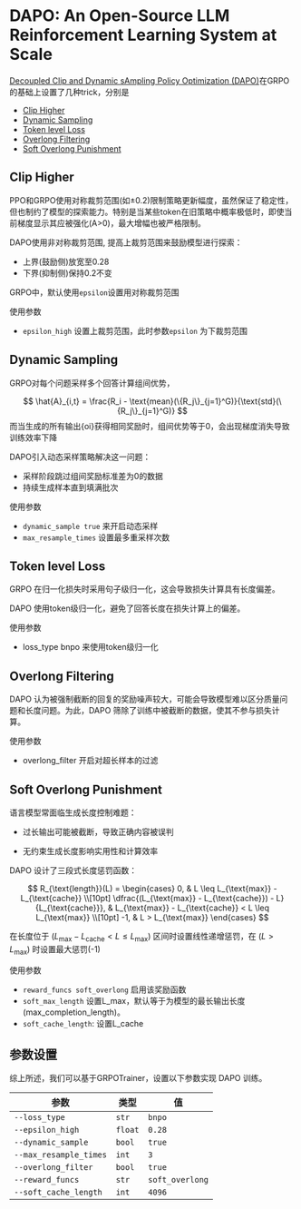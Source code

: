 # DAPO: An Open-Source LLM Reinforcement Learning System at Scale



[Decoupled Clip and Dynamic sAmpling Policy Optimization (DAPO)](https://arxiv.org/abs/2503.14476)在GRPO的基础上设置了几种trick，分别是
- [Clip Higher](#clip-higher)
- [Dynamic Sampling](#dynamic-sampling)
- [Token level Loss](#token-level-loss)
- [Overlong Filtering](#overlong-filtering)
- [Soft Overlong Punishment](#soft-overlong-punishment)

## Clip Higher
PPO和GRPO使用对称裁剪范围(如±0.2)限制策略更新幅度，虽然保证了稳定性，但也制约了模型的探索能力。特别是当某些token在旧策略中概率极低时，即使当前梯度显示其应被强化(A>0)，最大增幅也被严格限制。

DAPO使用非对称裁剪范围, 提高上裁剪范围来鼓励模型进行探索：

- 上界(鼓励侧)放宽至0.28
- 下界(抑制侧)保持0.2不变

GRPO中，默认使用`epsilon`设置用对称裁剪范围

使用参数

- `epsilon_high` 设置上裁剪范围，此时参数`epsilon` 为下裁剪范围

## Dynamic Sampling
GRPO对每个问题采样多个回答计算组间优势，

$$
\hat{A}_{i,t} = \frac{R_i - \text{mean}(\{R_j\}_{j=1}^G)}{\text{std}(\{R_j\}_{j=1}^G)}
$$
而当生成的所有输出{oi}获得相同奖励时，组间优势等于0，会出现梯度消失导致训练效率下降

DAPO引入动态采样策略解决这一问题：

- 采样阶段跳过组间奖励标准差为0的数据
- 持续生成样本直到填满批次


使用参数

- `dynamic_sample true` 来开启动态采样
- `max_resample_times` 设置最多重采样次数

## Token level Loss
GRPO 在归一化损失时采用句子级归一化，这会导致损失计算具有长度偏差。

DAPO 使用token级归一化，避免了回答长度在损失计算上的偏差。

使用参数

- loss_type bnpo 来使用token级归一化


## Overlong Filtering
DAPO 认为被强制截断的回复的奖励噪声较大，可能会导致模型难以区分质量问题和长度问题。为此，DAPO 筛除了训练中被截断的数据，使其不参与损失计算。

使用参数

- overlong_filter 开启对超长样本的过滤


## Soft Overlong Punishment
语言模型常面临生成长度控制难题：

- 过长输出可能被截断，导致正确内容被误判

- 无约束生成长度影响实用性和计算效率

DAPO 设计了三段式长度惩罚函数：

$$
R_{\text{length}}(L) =
\begin{cases}
0, & L \leq L_{\text{max}} - L_{\text{cache}} \\[10pt]
\dfrac{(L_{\text{max}} - L_{\text{cache}}) - L}{L_{\text{cache}}}, & L_{\text{max}} - L_{\text{cache}} < L \leq L_{\text{max}} \\[10pt]
-1, &  L > L_{\text{max}}
\end{cases}
$$

在长度位于 $(L_{\text{max}} - L_{\text{cache}} < L \leq L_{\text{max}})$ 区间时设置线性递增惩罚，在 $(L > L_{\text{max}})$ 时设置最大惩罚(-1)


使用参数

- `reward_funcs soft_overlong` 启用该奖励函数
- `soft_max_length` 设置L_max，默认等于为模型的最长输出长度(max_completion_length)。
- `soft_cache_length`: 设置L_cache

## 参数设置
综上所述，我们可以基于GRPOTrainer，设置以下参数实现 DAPO 训练。

| 参数                 | 类型      | 值      |
|----------------------|-----------|-------------|
| `--loss_type`        | `str`     | `bnpo`     |
| `--epsilon_high`     | `float`   | `0.28`      |
| `--dynamic_sample`   | `bool`    | `true`      |
| `--max_resample_times` | `int`   | `3`        |
| `--overlong_filter`  | `bool`    | `true`      |
| `--reward_funcs`     | `str`     | `soft_overlong`|
| `--soft_cache_length`     | `int`     | `4096`|
